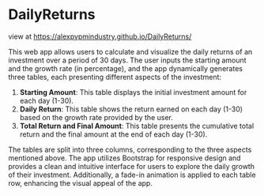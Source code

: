 # DailyReturns

view at https://alexpvpmindustry.github.io/DailyReturns/

This web app allows users to calculate and visualize the daily returns of an investment over a period of 30 days. The user inputs the starting amount and the growth rate (in percentage), and the app dynamically generates three tables, each presenting different aspects of the investment:

1. **Starting Amount**: This table displays the initial investment amount for each day (1-30).
2. **Daily Return**: This table shows the return earned on each day (1-30) based on the growth rate provided by the user.
3. **Total Return and Final Amount**: This table presents the cumulative total return and the final amount at the end of each day (1-30).

The tables are split into three columns, corresponding to the three aspects mentioned above. The app utilizes Bootstrap for responsive design and provides a clean and intuitive interface for users to explore the daily growth of their investment. Additionally, a fade-in animation is applied to each table row, enhancing the visual appeal of the app.
